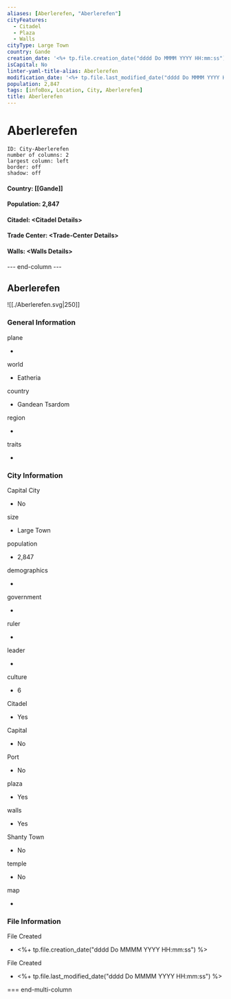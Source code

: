 ```yaml
---
aliases: [Aberlerefen, "Aberlerefen"]
cityFeatures:
  - Citadel
  - Plaza
  - Walls
cityType: Large Town 
country: Gande
creation_date: '<%+ tp.file.creation_date("dddd Do MMMM YYYY HH:mm:ss") %>' 
isCapital: No
linter-yaml-title-alias: Aberlerefen
modification_date: '<%+ tp.file.last_modified_date("dddd Do MMMM YYYY HH:mm:ss") %>'
population: 2,847
tags: [infoBox, Location, City, Aberlerefen]
title: Aberlerefen
---
```

# Aberlerefen


```start-multi-column  
ID: City-Aberlerefen  
number of columns: 2  
largest column: left
border: off
shadow: off
```

#### Country: [[Gande]]

#### Population: 2,847

#### Citadel: &lt;Citadel Details&gt;





#### Trade Center: &lt;Trade-Center Details&gt;

#### Walls: &lt;Walls Details&gt;








--- end-column ---
<html>
    <div class="infobox">
        <div class="heading">
            <h2>Aberlerefen</h2>
        </div>
    </div>
</html>

![[./Aberlerefen.svg|250]]

<html>
    <div class="infobox">
        <div class="infobox-group">
            <div class="heading">
                <h3>General Information</h3>
            </div>
            <div class="infobox-datarow">
                <p class="data-heading">plane</p>
                <ul class="data-content">
                    <li></li>
                </ul>
            </div>
            <div class="infobox-datarow">
                <p class="data-heading">world</p>
                <ul class="data-content">
                    <li>Eatheria</li>
                </ul>
            </div>
            <div class="infobox-datarow">
                <p class="data-heading">country</p>
                <ul class="data-content">
                    <li>Gandean Tsardom</li>
                </ul>
            </div>
            <div class="infobox-datarow">
                <p class="data-heading">region</p>
                <ul class="data-content">
                    <li></li>
                </ul>
            </div>
            <div class="infobox-datarow">
                <p class="data-heading">traits</p>
                <ul class="data-content">
                    <li></li>
                </ul>
            </div>
            <div class="heading">
                <h3>City Information</h3>
            </div>
            <div class="infobox-datarow">
                <p class="data-heading">Capital City</p>
                <ul class="data-content">
                    <li>No</li>
                </ul>
            </div>
            <div class="infobox-datarow">
                <p class="data-heading">size</p>
                <ul class="data-content">
                    <li>Large Town</li>
                </ul>
            </div>
            <div class="infobox-datarow">
                <p class="data-heading">population</p>
                <ul class="data-content">
                    <li>2,847</li>
                </ul>
            </div>
            <div class="infobox-datarow">
                <p class="data-heading">demographics</p>
                <ul class="data-content">
                    <li></li>
                </ul>
            </div>
            <div class="infobox-datarow">
                <p class="data-heading">government</p>
                <ul class="data-content">
                    <li></li>
                </ul>
            </div>
            <div class="infobox-datarow">
                <p class="data-heading">ruler</p>
                <ul class="data-content">
                    <li></li>
                </ul>
            </div>
            <div class="infobox-datarow">
                <p class="data-heading">leader</p>
                <ul class="data-content">
                    <li></li>
                </ul>
            </div>
            <div class="infobox-datarow">
                <p class="data-heading">culture</p>
                <ul class="data-content">
                    <li>6</li>
                </ul>
            </div>
            <div class="infobox-datarow">
                <p class="data-heading">Citadel</p>
                <ul class="data-content">
                    <li>Yes</li>
                </ul>
            </div>
            <div class="infobox-datarow">
                <p class="data-heading">Capital</p>
                <ul class="data-content">
                    <li>No</li>
                </ul>
            </div>
            <div class="infobox-datarow">
                <p class="data-heading">Port</p>
                <ul class="data-content">
                    <li>No</li>
                </ul>
            </div>
            <div class="infobox-datarow">
                <p class="data-heading">plaza</p>
                <ul class="data-content">
                    <li>Yes</li>
                </ul>
            </div>
            <div class="infobox-datarow">
                <p class="data-heading">walls</p>
                <ul class="data-content">
                    <li>Yes</li>
                </ul>
            </div>
            <div class="infobox-datarow">
                <p class="data-heading">Shanty Town</p>
                <ul class="data-content">
                    <li>No</li>
                </ul>
            </div>
            <div class="infobox-datarow">
                <p class="data-heading">temple</p>
                <ul class="data-content">
                    <li>No</li>
                </ul>
            </div>
            <div class="infobox-datarow">
                <p class="data-heading">map</p>
                <ul class="data-content">
                    <li></li>
                </ul>
            </div>
            <div class="heading">
				<h3>File Information</h3>
			</div>
			<div class="infobox-datarow">
				<p class="data-heading">File Created</p>
				<ul class="data-content">
					<li><%+ tp.file.creation_date("dddd Do MMMM YYYY HH:mm:ss") %></li>
				</ul>
			</div>
			<div class="infobox-datarow">
				<p class="data-heading">File Created</p>
				<ul class="data-content">
					<li><%+ tp.file.last_modified_date("dddd Do MMMM YYYY HH:mm:ss") %></li>
				</ul>
			</div>
        </div>
    </div>
</div>
</html>

=== end-multi-column